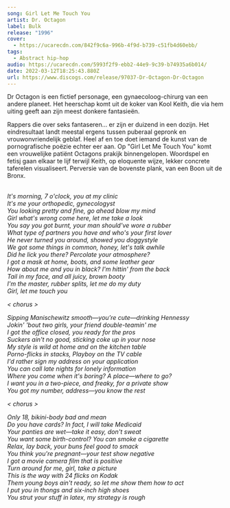 ```yaml
---
song: Girl Let Me Touch You
artist: Dr. Octagon
label: Bulk
release: "1996"
cover:
  - https://ucarecdn.com/842f9c6a-996b-4f9d-b739-c51fb4d60ebb/
tags:
  - Abstract hip-hop
audio: https://ucarecdn.com/5993f2f9-ebb2-44e9-9c39-b74935a6b014/
date: 2022-03-12T18:25:43.880Z
url: https://www.discogs.com/release/97037-Dr-Octagon-Dr-Octagon
---
```

Dr Octagon is een fictief personage, een gynaecoloog-chirurg van een andere planeet. Het heerschap komt uit de koker van Kool Keith, die via hem uiting geeft aan zijn meest donkere fantasieën.

Rappers die over seks fantaseren… er zijn er duizend in een dozijn. Het eindresultaat landt meestal ergens tussen puberaal gepronk en vrouwonvriendelijk geblaf. Heel af en toe doet iemand de kunst van de pornografische poëzie echter eer aan. Op "Girl Let Me Touch You" komt een vrouwelijke patiënt Octagons prakijk binnengelopen. Woordspel en fetisj gaan elkaar te lijf terwijl Keith, op eloquente wijze, lekker concrete taferelen visualiseert. Perversie van de bovenste plank, van een Boon uit de Bronx.

\
*It's morning, 7 o'clock, you at my clinic*\
*It's me your orthopedic, gynecologyst*\
*You looking pretty and fine, go ahead blow my mind*\
*Girl what's wrong come here, let me take a look*\
*You say you got burnt, your man should've wore a rubber*\
*What type of partners you have and who's your first lover*\
*He never turned you around, showed you doggystyle*\
*We got some things in common, honey, let's talk awhile*\
*Did he lick you there? Percolate your atmosphere?*\
*I got a mask at home, boots, and some leather gear*\
*How about me and you in black? I'm hittin' from the back*\
*Tail in my face, and all juicy, brown booty*\
*I'm the master, rubber splits, let me do my duty*\
*Girl, let me touch you*

*< chorus >*

*Sipping Manischewitz smooth—you’re cute—drinking Hennessy*\
*Jokin' 'bout two girls, your friend double-teamin' me*\
*I got the office closed, you ready for the pros*\
*Suckers ain't no good, sticking coke up in your nose*\
*My style is wild at home and on the kitchen table*\
*Porno-flicks in stacks, Playboy on the TV cable*\
*I'd rather sign my address on your application*\
*You can call late nights for lonely information*\
*Where you come when it's boring? A place—where to go?*\
*I want you in a two-piece, and freaky, for a private show*\
*You got my number, address—you know the rest*

*< chorus >*

*Only 18, bikini-body bad and mean*\
*Do you have cards? In fact, I will take Medicaid*\
*Your panties are wet—take it easy, don't sweat*\
*You want some birth-control? You can smoke a cigarette*\
*Relax, lay back, your buns feel good to smack*\
*You think you're pregnant—your test show negative*\
*I got a movie camera film that is positive*\
*Turn around for me, girl, take a picture*\
*This is the way with 24 flicks on Kodak*\
*Them young boys ain't ready, so let me show them how to act*\
*I put you in thongs and six-inch high shoes*\
*You strut your stuff in latex, my strategy is rough*